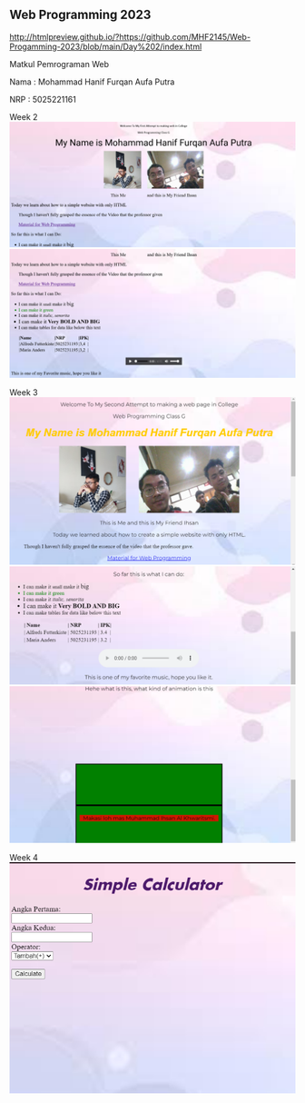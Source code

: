 ## Web Programming 2023
http://htmlpreview.github.io/?https://github.com/MHF2145/Web-Progamming-2023/blob/main/Day%202/index.html

Matkul Pemrograman Web

Nama : Mohammad Hanif Furqan Aufa Putra

NRP : 5025221161

Week 2
![Docum Web](image-3.png)
![Docum Web 2](image-4.png)


Week 3
![Docum Web 3](image.png)
![Docum Web 4](image-1.png)
![Docum Web 5](image-2.png)


Week 4 <br>
![Docum Web 6](image-5.png)
